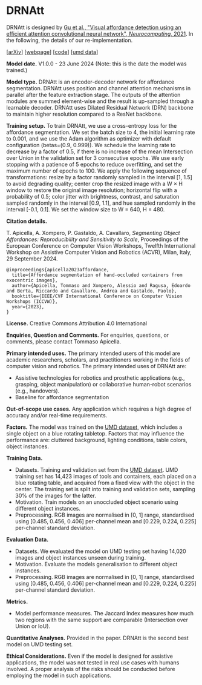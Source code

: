 # DRNAtt

DRNAtt is designed by [Gu et al., "Visual affordance detection using an efficient attention convolutional neural network", *Neurocomputing*, 2021](https://www.sciencedirect.com/science/article/pii/S0925231221000278). In the following, the details of our re-implementation.

[[arXiv](https://arxiv.org/abs/2409.01814)]
[[webpage](https://apicis.github.io/aff-seg/)] 
[[code](https://github.com/apicis/aff-seg/)]
[[umd data](https://users.umiacs.umd.edu/~fer/affordance/part-affordance-dataset/)]

**Model date.** V1.0.0 - 23 June 2024 (Note: this is the date the model was trained.)

**Model type.** DRNAtt is an encoder-decoder network for affordance segmentation. DRNAtt uses position and channel attention mechanisms in parallel after the feature extraction stage. The outputs of the attention modules are summed element-wise and the result is up-sampled through a learnable decoder. DRNAtt uses Dilated Residual Network (DRN) backbone to maintain higher resolution compared to a ResNet backbone.

**Training setup.** To train DRNAtt, we use a cross-entropy loss for the affordance segmentation. We set the batch size to 4, the initial learning rate to 0.001, and we use the Adam algorithm as optimizer with default configuration (betas=(0.9, 0.999)). We schedule the learning rate to decrease by a factor of 0.5, if there is no increase of the mean Intersection over Union in the validation set for 3 consecutive epochs. 
We use early stopping with a patience of 5 epochs to reduce overfitting, and set the maximum number of epochs to 100. We apply the following sequence of transformations: resize by a factor randomly sampled in the interval [1, 1.5] to avoid degrading quality; center crop the resized image with a W × H window to restore the original image resolution; horizontal flip with a probability of 0.5; color jitter with brightness, contrast, and saturation sampled randomly in the interval [0.9, 1.1], and hue sampled randomly in the interval [-0.1, 0.1]. We set the window size to W = 640, H = 480.


**Citation details.**

T. Apicella, A. Xompero, P. Gastaldo, A. Cavallaro, <i>Segmenting Object Affordances: Reproducibility and Sensitivity to Scale</i>, 
Proceedings of the European Conference on Computer Vision Workshops, Twelfth International Workshop on Assistive Computer Vision and Robotics (ACVR), Milan, Italy, 29 September 2024.

```
@inproceedings{apicella2023affordance,
  title={Affordance segmentation of hand-occluded containers from exocentric images},
  author={Apicella, Tommaso and Xompero, Alessio and Ragusa, Edoardo and Berta, Riccardo and Cavallaro, Andrea and Gastaldo, Paolo},
  booktitle={IEEE/CVF International Conference on Computer Vision Workshops (ICCVW)},
  year={2023},
}
```

**License.** Creative Commons Attribution 4.0 International

**Enquiries, Question and Comments.** For enquiries, questions, or comments, please contact Tommaso Apicella.

**Primary intended uses.** The primary intended users of this model are academic researchers, scholars, and practitioners working in the fields of computer vision and robotics. The primary intended uses of DRNAtt are:

* Assistive technologies for robotics and prosthetic applications (e.g., grasping, object manipulation) or collaborative human-robot scenarios (e.g., handovers).
* Baseline for affordance segmentation

**Out-of-scope use cases.** Any application which requires a high degree of accuracy and/or real-time requirements.

**Factors.** The model was trained on the [UMD dataset](https://users.umiacs.umd.edu/~fer/affordance/part-affordance-dataset/), which includes a single object on a blue rotating tabletop. Factors that may influence the performance are: cluttered background, lighting conditions, table colors, object instances.

**Training Data.**

* Datasets. Training and validation set from the [UMD dataset](https://users.umiacs.umd.edu/~fer/affordance/part-affordance-dataset/). UMD training set has 14,423 images of tools and containers, each placed on a blue rotating table, and acquired from a fixed view with the object in the center. The training set is split into training and validation sets, sampling $30\%$ of the images for the latter.
* Motivation. Train models on an unoccluded object scenario using different object instances. 
* Preprocessing. RGB images are normalised in [0, 1] range, standardised using [0.485, 0.456, 0.406] per-channel mean and [0.229, 0.224, 0.225] per-channel standard deviation. 

**Evaluation Data.**

* Datasets. We evaluated the model on UMD testing set having 14,020 images and object instances unseen during training.
* Motivation. Evaluate the models generalisation to different object instances.
* Preprocessing. RGB images are normalised in [0, 1] range, standardised using [0.485, 0.456, 0.406] per-channel mean and [0.229, 0.224, 0.225] per-channel standard deviation.

**Metrics.**
* Model performance measures. The Jaccard Index measures how much two regions with the same support are comparable (Intersection over Union or IoU).

**Quantitative Analyses.** Provided in the paper. DRNAtt is the second best model on UMD testing set.

**Ethical Considerations.** Even if the model is designed for assistive applications, the model was not tested in real use cases with humans involved. A proper analysis of the risks should be conducted before employing the model in such applications.
